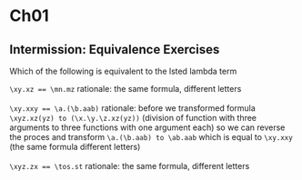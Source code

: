 # Ch01


## Intermission: Equivalence Exercises

Which of the following is equivalent to the lsted lambda term

`\xy.xz == \mn.mz`
rationale: the same formula, different letters
<br><br>
`\xy.xxy == \a.(\b.aab)`
rationale: before we transformed formula `\xyz.xz(yz) to (\x.\y.\z.xz(yz))` (division of function with three arguments to three functions with one argument each) so we can reverse the proces and transform `\a.(\b.aab) to \ab.aab` which is equal to `\xy.xxy` (the same formula different letters)
<br><br>
`\xyz.zx == \tos.st`
rationale: the same formula, different letters

